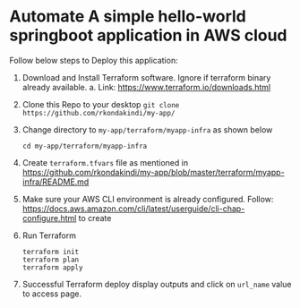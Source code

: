 # Automate A simple hello-world springboot application in AWS cloud

Follow below steps to Deploy this application:

1. Download and Install Terraform software. Ignore if terraform binary already available. 
   a. Link: https://www.terraform.io/downloads.html
2. Clone this Repo to your desktop
   `git clone https://github.com/rkondakindi/my-app/`
3. Change directory to `my-app/terraform/myapp-infra` as shown below

   `cd my-app/terraform/myapp-infra`
4. Create `terraform.tfvars` file as mentioned in https://github.com/rkondakindi/my-app/blob/master/terraform/myapp-infra/README.md
6. Make sure your AWS CLI environment is already configured. Follow: https://docs.aws.amazon.com/cli/latest/userguide/cli-chap-configure.html to create  
5. Run Terraform
   ```
   terraform init
   terraform plan
   terraform apply
   ```
6. Successful Terraform deploy display outputs and click on `url_name` value to access page.
